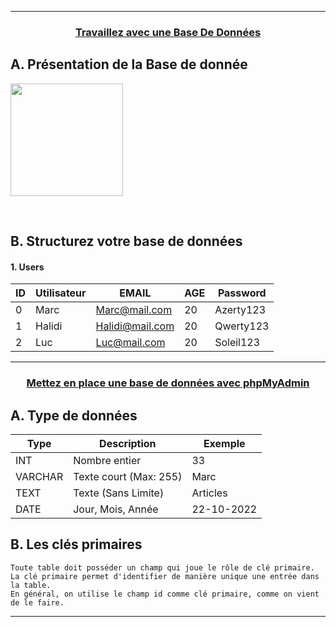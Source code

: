 -----------------------------------------------------------------------------------------------------------------------------------------------------------------------
### <p align='center'><a href='https://openclassrooms.com/fr/courses/918836-concevez-votre-site-web-avec-php-et-mysql/913655-travaillez-avec-une-base-de-donnees'>Travaillez avec une Base De Données</a></p>

## A. Présentation de la Base de donnée
<p align='left'><img src='https://user-images.githubusercontent.com/35907/195493934-e2dce1b2-5c21-44a8-9fcb-49a1e27691e9.png' height='180'> </p>

<br /> 

## B. Structurez votre base de données

#### 1. Users
| ID  | Utilisateur |       EMAIL      | AGE | Password  |
| --- | ----------- | ---------------- | --- | --------- |
|  0  | Marc        | Marc@mail.com    | 20  | Azerty123 |
|  1  | Halidi      | Halidi@mail.com  | 20  | Qwerty123 |
|  2  | Luc         | Luc@mail.com     | 20  | Soleil123 |


-----------------------------------------------------------------------------------------------------------------------------------------------------------------------
### <p align='center'><a href='https://openclassrooms.com/fr/courses/918836-concevez-votre-site-web-avec-php-et-mysql/913893-mettez-en-place-une-base-de-donnees-avec-phpmyadmin'>Mettez en place une base de données avec phpMyAdmin</a></p>

## A. Type de données

| Type    | Description            | Exemple    |
| ------- | ---------------------- | ---------- |
| INT     | Nombre entier          | 33         |
| VARCHAR | Texte court (Max: 255) | Marc       |
| TEXT    | Texte (Sans Limite)    | Articles   |
| DATE    | Jour, Mois, Année      | 22-10-2022 |

## B. Les clés primaires
```
Toute table doit posséder un champ qui joue le rôle de clé primaire. 
La clé primaire permet d'identifier de manière unique une entrée dans la table.
En général, on utilise le champ id comme clé primaire, comme on vient de le faire.
```




-----------------------------------------------------------------------------------------------------------------------------------------------------------------------
### <p align='center'><a href=''></a></p>
